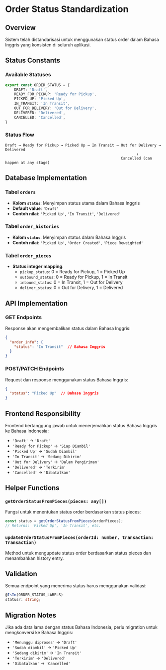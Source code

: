 # Order Status Standardization

## Overview
Sistem telah distandarisasi untuk menggunakan status order dalam Bahasa Inggris yang konsisten di seluruh aplikasi.

## Status Constants

### Available Statuses
```typescript
export const ORDER_STATUS = {
    DRAFT: 'Draft',
    READY_FOR_PICKUP: 'Ready for Pickup',
    PICKED_UP: 'Picked Up',
    IN_TRANSIT: 'In Transit',
    OUT_FOR_DELIVERY: 'Out for Delivery',
    DELIVERED: 'Delivered',
    CANCELLED: 'Cancelled',
}
```

### Status Flow
```
Draft → Ready for Pickup → Picked Up → In Transit → Out for Delivery → Delivered
                                                           ↓
                                                    Cancelled (can happen at any stage)
```

## Database Implementation

### Tabel `orders`
- **Kolom `status`**: Menyimpan status utama dalam Bahasa Inggris
- **Default value**: `'Draft'`
- **Contoh nilai**: `'Picked Up'`, `'In Transit'`, `'Delivered'`

### Tabel `order_histories`
- **Kolom `status`**: Menyimpan status dalam Bahasa Inggris
- **Contoh nilai**: `'Picked Up'`, `'Order Created'`, `'Piece Reweighted'`

### Tabel `order_pieces`
- **Status integer mapping**:
  - `pickup_status`: 0 = Ready for Pickup, 1 = Picked Up
  - `outbound_status`: 0 = Ready for Pickup, 1 = In Transit
  - `inbound_status`: 0 = In Transit, 1 = Out for Delivery
  - `deliver_status`: 0 = Out for Delivery, 1 = Delivered

## API Implementation

### GET Endpoints
Response akan mengembalikan status dalam Bahasa Inggris:
```json
{
  "order_info": {
    "status": "In Transit"  // Bahasa Inggris
  }
}
```

### POST/PATCH Endpoints
Request dan response menggunakan status Bahasa Inggris:
```json
{
  "status": "Picked Up"  // Bahasa Inggris
}
```

## Frontend Responsibility
Frontend bertanggung jawab untuk menerjemahkan status Bahasa Inggris ke Bahasa Indonesia:
- `'Draft'` → `'Draft'`
- `'Ready for Pickup'` → `'Siap Diambil'`
- `'Picked Up'` → `'Sudah Diambil'`
- `'In Transit'` → `'Sedang Dikirim'`
- `'Out for Delivery'` → `'Dalam Pengiriman'`
- `'Delivered'` → `'Terkirim'`
- `'Cancelled'` → `'Dibatalkan'`

## Helper Functions

### `getOrderStatusFromPieces(pieces: any[])`
Fungsi untuk menentukan status order berdasarkan status pieces:
```typescript
const status = getOrderStatusFromPieces(orderPieces);
// Returns: 'Picked Up', 'In Transit', etc.
```

### `updateOrderStatusFromPieces(orderId: number, transaction: Transaction)`
Method untuk mengupdate status order berdasarkan status pieces dan menambahkan history entry.

## Validation
Semua endpoint yang menerima status harus menggunakan validasi:
```typescript
@IsIn(ORDER_STATUS_LABELS)
status?: string;
```

## Migration Notes
Jika ada data lama dengan status Bahasa Indonesia, perlu migration untuk mengkonversi ke Bahasa Inggris:
- `'Menunggu diproses'` → `'Draft'`
- `'Sudah diambil'` → `'Picked Up'`
- `'Sedang dikirim'` → `'In Transit'`
- `'Terkirim'` → `'Delivered'`
- `'Dibatalkan'` → `'Cancelled'` 